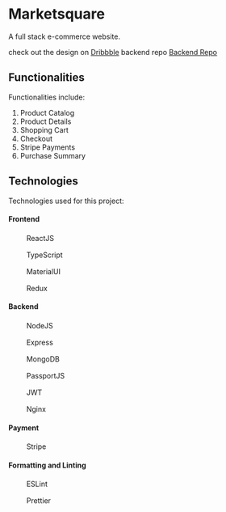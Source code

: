 
# Marketsquare

A full stack e-commerce website.

check out the design on [Dribbble](https://dribbble.com/shots/21591624-Marketsquare)
backend repo [Backend Repo](https://github.com/taravannheng/marketsquare-backend)


## Functionalities

Functionalities include:

1. Product Catalog
2. Product Details
3. Shopping Cart
4. Checkout
5. Stripe Payments
6. Purchase Summary

## Technologies

Technologies used for this project:

#### Frontend

<img src="https://cdn.jsdelivr.net/gh/devicons/devicon/icons/react/react-original.svg" height="16" width="16" /> &nbsp; &nbsp; ReactJS

<img src="https://cdn.jsdelivr.net/gh/devicons/devicon/icons/typescript/typescript-original.svg" height="16" width="16" /> &nbsp; &nbsp; TypeScript

<img src="https://cdn.jsdelivr.net/gh/devicons/devicon/icons/materialui/materialui-original.svg" height="16" width="16" /> &nbsp; &nbsp; MaterialUI

<img src="https://cdn.jsdelivr.net/gh/devicons/devicon/icons/redux/redux-original.svg" height="16" width="16" /> &nbsp; &nbsp; Redux

#### Backend

<img src="https://cdn.jsdelivr.net/gh/devicons/devicon/icons/nodejs/nodejs-original.svg" height="16" width="16" /> &nbsp; &nbsp; NodeJS

<img src="https://cdn.jsdelivr.net/gh/devicons/devicon/icons/express/express-original.svg" height="16" width="16" /> &nbsp; &nbsp; Express

<img src="https://cdn.jsdelivr.net/gh/devicons/devicon/icons/mongodb/mongodb-original.svg" height="16" width="16" /> &nbsp; &nbsp; MongoDB

<img src="https://svgshare.com/i/943.svg" height="16" width="16" /> &nbsp; &nbsp; PassportJS

<img src="https://jwt.io/img/pic_logo.svg" height="16" width="16" /> &nbsp; &nbsp; JWT

<img src="https://www.svgrepo.com/show/373924/nginx.svg" height="16" width="16" /> &nbsp; &nbsp; Nginx

#### Payment

<img src="https://www.vectorlogo.zone/logos/stripe/stripe-icon.svg" height="16" width="16" /> &nbsp; &nbsp; Stripe



#### Formatting and Linting

<img src="https://cdn.jsdelivr.net/gh/devicons/devicon/icons/eslint/eslint-original.svg" height="16" width="16" /> &nbsp; &nbsp; ESLint

<img src="https://cdn.cdnlogo.com/logos/p/5/prettier.svg" height="16" width="16" /> &nbsp; &nbsp; Prettier